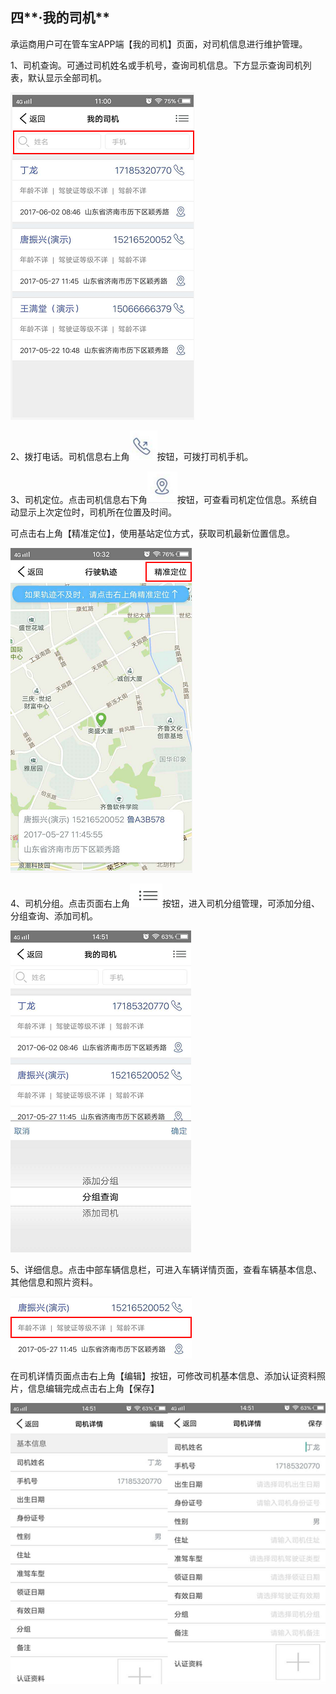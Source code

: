 ## 四**·我的司机**

承运商用户可在管车宝APP端【我的司机】页面，对司机信息进行维护管理。

1、司机查询。可通过司机姓名或手机号，查询司机信息。下方显示查询司机列表，默认显示全部司机。

![](/nassets/g4-1.png)

2、拨打电话。司机信息右上角![](/nassets/g3-2.png)按钮，可拨打司机手机。

3、司机定位。点击司机信息右下角![](/nassets/g3-5.png)按钮，可查看司机定位信息。系统自动显示上次定位时，司机所在位置及时间。

可点击右上角【精准定位】，使用基站定位方式，获取司机最新位置信息。

![](/nassets/g3-8.png)

4、司机分组。点击页面右上角![](/nassets/g3-12.png)按钮，进入司机分组管理，可添加分组、分组查询、添加司机。

![](/nassets/g4-4.png)

5、详细信息。点击中部车辆信息栏，可进入车辆详情页面，查看车辆基本信息、其他信息和照片资料。

![](/nassets/g4-6.png)

在司机详情页面点击右上角【编辑】按钮，可修改司机基本信息、添加认证资料照片，信息编辑完成点击右上角【保存】

![](/nassets/g4-7.png)



